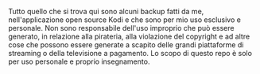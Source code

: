 Tutto quello che si trova qui sono alcuni backup fatti da me, nell'applicazione open source Kodi e che sono per mio uso esclusivo e personale.
Non sono responsabile dell'uso improprio che può essere generato, in relazione alla pirateria, alla violazione del copyright e ad altre cose che possono essere generate a scapito delle grandi piattaforme di streaming o della televisione a pagamento.
Lo scopo di questo repo è solo per uso personale e proprio insegnamento. 
